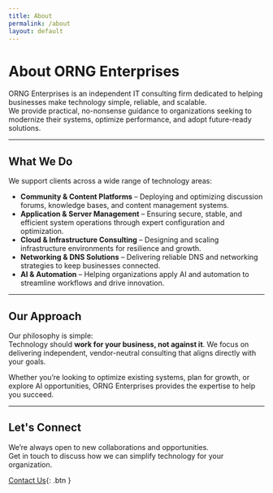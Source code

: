 ```yaml
---
title: About
permalink: /about
layout: default
---
```


# About ORNG Enterprises

ORNG Enterprises is an independent IT consulting firm dedicated to helping businesses make technology simple, reliable, and scalable.  
We provide practical, no-nonsense guidance to organizations seeking to modernize their systems, optimize performance, and adopt future-ready solutions.  

---

## What We Do

We support clients across a wide range of technology areas:

- **Community & Content Platforms** – Deploying and optimizing discussion forums, knowledge bases, and content management systems.  
- **Application & Server Management** – Ensuring secure, stable, and efficient system operations through expert configuration and optimization.  
- **Cloud & Infrastructure Consulting** – Designing and scaling infrastructure environments for resilience and growth.  
- **Networking & DNS Solutions** – Delivering reliable DNS and networking strategies to keep businesses connected.  
- **AI & Automation** – Helping organizations apply AI and automation to streamline workflows and drive innovation.  

---

## Our Approach

Our philosophy is simple:  
Technology should **work for your business, not against it**. We focus on delivering independent, vendor-neutral consulting that aligns directly with your goals.  

Whether you’re looking to optimize existing systems, plan for growth, or explore AI opportunities, ORNG Enterprises provides the expertise to help you succeed.  

---

## Let's Connect

We’re always open to new collaborations and opportunities.  
Get in touch to discuss how we can simplify technology for your organization.  

[Contact Us](/contact){: .btn }
